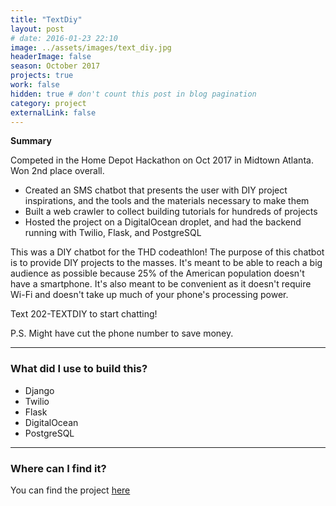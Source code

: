 ```yaml
---
title: "TextDiy"
layout: post
# date: 2016-01-23 22:10
image: ../assets/images/text_diy.jpg
headerImage: false
season: October 2017
projects: true
work: false
hidden: true # don't count this post in blog pagination
category: project
externalLink: false
---
```


<!-- <div style="text-align:center"><img src="../assets/images/text_diy.jpg" /></div> -->

**Summary** 

Competed in the Home Depot Hackathon on Oct 2017 in Midtown Atlanta. Won 2nd place overall.

* Created an SMS chatbot that presents the user with DIY project inspirations, and the tools and the materials necessary to make them
* Built a web crawler to collect building tutorials for hundreds of projects
* Hosted the project on a DigitalOcean droplet, and had the backend running with Twilio, Flask, and PostgreSQL

This was a DIY chatbot for the THD codeathlon! The purpose of this chatbot is to provide DIY projects to the masses. It's meant to be able to reach a big audience as possible because 25% of the American population doesn't have a smartphone. It's also meant to be convenient as it doesn't require Wi-Fi and doesn't take up much of your phone's processing power.

Text 202-TEXTDIY to start chatting! 

P.S. Might have cut the phone number to save money.


---

### What did I use to build this?

- Django
- Twilio
- Flask
- DigitalOcean
- PostgreSQL

---

### Where can I find it?

You can find the project [here](https://github.com/andreylukin/textdiy)
